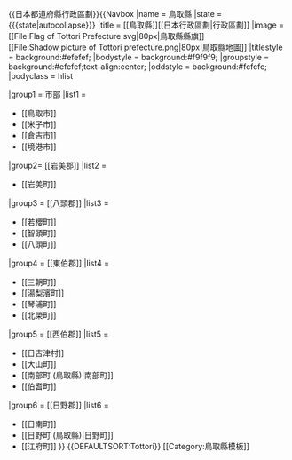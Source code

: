 <noinclude>{{日本都道府縣行政區劃}}</noinclude>{{Navbox
|name = 鳥取縣
|state = {{{state|autocollapse}}}
|title = [[鳥取縣]][[日本行政區劃|行政區劃]]
|image = [[File:Flag of Tottori Prefecture.svg|80px|鳥取縣縣旗]]<br />[[File:Shadow picture of Tottori prefecture.png|80px|鳥取縣地圖]]
|titlestyle = background:#efefef;
|bodystyle = background:#f9f9f9;
|groupstyle = background:#efefef;text-align:center;
|oddstyle = background:#fcfcfc;
|bodyclass = hlist

|group1 = 市部
|list1 =
* [[鳥取市]]
* [[米子市]]
* [[倉吉市]]
* [[境港市]]

|group2=  [[岩美郡]]
|list2 =
* [[岩美町]]

|group3 = [[八頭郡]]
|list3 =
* [[若櫻町]]
* [[智頭町]]
* [[八頭町]]

|group4 = [[東伯郡]]
|list4 =
* [[三朝町]]
* [[湯梨濱町]]
* [[琴浦町]]
* [[北榮町]]

|group5 = [[西伯郡]]
|list5 =
* [[日吉津村]]
* [[大山町]]
* [[南部町 (鳥取縣)|南部町]]
* [[伯耆町]]

|group6 = [[日野郡]]
|list6 =
* [[日南町]]
* [[日野町 (鳥取縣)|日野町]]
* [[江府町]]
}}<noinclude>
{{DEFAULTSORT:Tottori}}
[[Category:鳥取縣模板]]
</noinclude>
